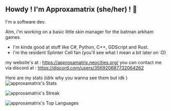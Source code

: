 ## Howdy ! I'm Approxamatrix (she/her) ! 👋

I'm a software dev. 

Atm, i'm working on a basic little skin manager for the batman arkham games.

- I'm kinda good at stuff like C#, Python, C++, GDScript and Rust.
- i'm the resident Splinter Cell fan (you'll see what I mean a bit later on :D)
  


my website's at : https://approxamatrix.neocities.org/
you can contact me via discord at : https://discord.com/users/356920687732064262



Here are my stats (idrk why you wanna see them but idk )
![approxamatrix's Stats](https://github-readme-stats.vercel.app/api?username=approxamatrix&theme=vue-dark&show_icons=true&hide_border=false&count_private=true)

![approxamatrix's Streak](https://github-readme-streak-stats.herokuapp.com/?user=approxamatrix&theme=vue-dark&hide_border=false)

![approxamatrix's Top Languages](https://github-readme-stats.vercel.app/api/top-langs/?username=approxamatrix&theme=vue-dark&show_icons=true&hide_border=false&layout=compact)



<!--
**Approxamatrix/Approxamatrix** is a ✨ _special_ ✨ repository because its `README.md` (this file) appears on your GitHub profile.

Here are some ideas to get you started:

- 🔭 I’m currently working on ...
- 🌱 I’m currently learning ...
- 👯 I’m looking to collaborate on ...
- 🤔 I’m looking for help with ...
- 💬 Ask me about ...
- 📫 How to reach me: ...
- 😄 Pronouns: ...
- ⚡ Fun fact: ...
-->
